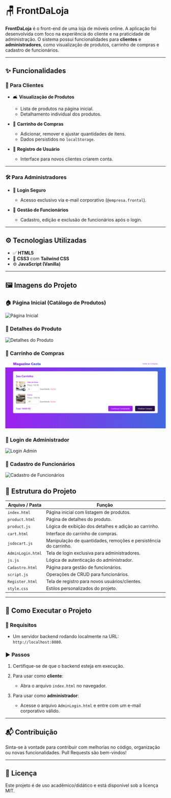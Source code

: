 # 🪑 FrontDaLoja

**FrontDaLoja** é o front-end de uma loja de móveis online. A aplicação foi desenvolvida com foco na experiência do cliente e na praticidade de administração. O sistema possui funcionalidades para **clientes** e **administradores**, como visualização de produtos, carrinho de compras e cadastro de funcionários.

---

## ✨ Funcionalidades

### 👤 Para Clientes

- 🛋️ **Visualização de Produtos**
  - Lista de produtos na página inicial.
  - Detalhamento individual dos produtos.

- 🛒 **Carrinho de Compras**
  - Adicionar, remover e ajustar quantidades de itens.
  - Dados persistidos no `localStorage`.

- 📝 **Registro de Usuário**
  - Interface para novos clientes criarem conta.

---

### 🛠️ Para Administradores

- 🔐 **Login Seguro**
  - Acesso exclusivo via e-mail corporativo (`@empresa.frontal`).

- 👥 **Gestão de Funcionários**
  - Cadastro, edição e exclusão de funcionários após o login.

---

## ⚙️ Tecnologias Utilizadas

- ✅ **HTML5**
- 🎨 **CSS3** com **Tailwind CSS**
- ⚙️ **JavaScript (Vanilla)**

---

## 🖼️ Imagens do Projeto

### 🏠 Página Inicial (Catálogo de Produtos)
![Página Inicial](img/home.png)

### 📄 Detalhes do Produto
![Detalhes do Produto](img/detalhes-produto.png)

### 🛒 Carrinho de Compras
![Carrinho de Compras](img/carrinho.png)

### 🔐 Login de Administrador
![Login Admin](img/admin-login.png)

### 👥 Cadastro de Funcionários
![Cadastro de Funcionários](img/cadastro-funcionarios.png)

 
## 📁 Estrutura do Projeto

| Arquivo / Pasta        | Função                                                                 |
|------------------------|------------------------------------------------------------------------|
| `index.html`           | Página inicial com listagem de produtos.                              |
| `product.html`         | Página de detalhes do produto.                                        |
| `product.js`           | Lógica de exibição dos detalhes e adição ao carrinho.                 |
| `cart.html`            | Interface do carrinho de compras.                                     |
| `jsdocart.js`          | Manipulação de quantidades, remoções e persistência do carrinho.      |
| `AdminLogin.html`      | Tela de login exclusiva para administradores.                         |
| `js.js`                | Lógica de autenticação do administrador.                              |
| `Cadastro.html`        | Página para gestão de funcionários.                                   |
| `script.js`            | Operações de CRUD para funcionários.                                  |
| `Register.html`        | Tela de registro para novos usuários/clientes.                        |
| `style.css`            | Estilos personalizados do projeto.                                    |

---

## 🚀 Como Executar o Projeto

### 📌 Requisitos

- Um servidor backend rodando localmente na URL: `http://localhost:8080`.

### ▶️ Passos

1. Certifique-se de que o backend esteja em execução.

2. Para usar como **cliente**:
   - Abra o arquivo `index.html` no navegador.

3. Para usar como **administrador**:
   - Acesse o arquivo `AdminLogin.html` e entre com um e-mail corporativo válido.

---

## 📬 Contribuição

Sinta-se à vontade para contribuir com melhorias no código, organização ou novas funcionalidades. Pull Requests são bem-vindos!

---

## 🪪 Licença

Este projeto é de uso acadêmico/didático e está disponível sob a licença MIT.

